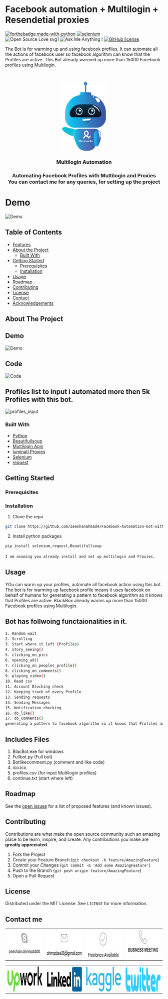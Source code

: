 # Facebook automation + Multilogin + Resendetial proxies
 [![forthebadge made-with-python](http://ForTheBadge.com/images/badges/made-with-python.svg)](https://www.python.org/)  [![selenium ](https://img.icons8.com/color/48/000000/selenium-test-automation.png)](https://selenium-python.readthedocs.io/) <br>
 ![Open Source Love svg1](https://badges.frapsoft.com/os/v1/open-source.svg?v=103)
  ![Ask Me Anything !](https://img.shields.io/badge/Ask%20me-anything-1abc9c.svg)
[![GitHub license](https://img.shields.io/github/license/Naereen/StrapDown.js.svg)](https://github.com/Naereen/StrapDown.js/blob/master/LICENSE)

The Bot is for warming up and using facebook profiles. It can automate all the actions of facebook user so facebook algorithm can know that the Profiles are active. This Bot already warmed up more than 15000 Facebook profiles using Multilogin.

<!-- PROJECT LOGO -->
<br />
<p align="center">
  <a href="https://github.com/Zeeshanahmad4/Facebook-Automation-bot-with-Multilogin-and-Proxies">
    <img src="https://github.com/Zeeshanahmad4/My-Path-to-Python/blob/master/multimedia/fullcrop.png" alt="Logo" width="140" height="220">
  </a>
  <h3 align="center">Multilogin Automation</h3>
  <h3 align="center">Automating Facebook Profiles with Multilogin and Proxies</a> <br>
   You can contact me for any queries, for setting up the project</h3>
</p>

# Demo
![Demo](https://recordit.co/oysYXpSNZQ)

<!-- TABLE OF CONTENTS -->
## Table of Contents

* [Features](#Features)
* [About the Project](#about-the-project)
  * [Built With](#built-with)
* [Getting Started](#getting-started)
  * [Prerequisites](#prerequisites)
  * [Installation](#installation)
* [Usage](#usage)
* [Roadmap](#roadmap)
* [Contributing](#contributing)
* [License](#license)
* [Contact](#contact)
* [Acknowledgements](#acknowledgements)

<!-- ABOUT THE PROJECT -->
## About The Project
## Demo
![Demo](https://github.com/Zeeshanahmad4/Facebook-Automation-bot-with-Multilogin-and-Proxies/blob/master/MyVideo.gif)

## Code
![Code](https://github.com/Zeeshanahmad4/Facebook-Automation-bot-with-Multilogin-and-Proxies/blob/master/Code_snap.PNG)

## Profiles list to input i automated more then 5k Profiles with this bot.
![profiles_input](https://github.com/Zeeshanahmad4/Facebook-Automation-bot-with-Multilogin-and-Proxies/blob/master/Profiles_snaps.PNG)


### Built With
* [Python](https://www.python.org/)
* [Beautifullsoup](https://www.crummy.com/software/BeautifulSoup/bs4/doc/)
* [Multilogin Apis](https://multilogin.com/)
* [luminati Proxies](https://luminati.io/l)
* [Selenium](https://selenium-python.readthedocs.io/)
* [request](https://docs.python.org/3/library/urllib.html)



<!-- GETTING STARTED -->
## Getting Started

### Prerequisites

### Installation
1. Clone the repo
```sh
git clone https://github.com/Zeeshanahmad4/Facebook-Automation-bot-with-Multilogin-and-Proxies.git
```

2. Install python packages
```sh
pip install selenium,request,Beautifullsoup

I am asuming you already install and set up multilogin and Proxies.
```

<!-- USAGE EXAMPLES -->
## Usage

YOu can warm up your profiles, automate all facebook action using this bot.
The bot is for warming up facebook profile means it uses facebook on behalf of humans for generating a pattern to facebook algorithm so it knows that Profiles are active.
BlackBox already warms up more than 15000 Facebook profiles using Multilogin.

## Bot has follwoing functaionalities in it.
```sh
1. Random wait
2. Scrolling
3. Start where it left (Profiles)
4. story_seeing()
5. clicking_on_pics
6. opening_ad()
7. clicking_on_peoples_profile()
8. clicking_on_comments()
9. playing_video()
10. Read csv
11. Account Blocking check
12. Keeping track of every Profile
13. Sending requests
14. Sending Messages
15. Notification checking
16. do_like()
17. do_comments()
generating a pattern to facebook algorithm so it knows that Profiles are active
```

## Includes Files
1. BlacBot.exe for windows
1. Fullbot.py (Full bot)
2. Botlikecomment.py (comment and like code)
2. ico.ico 
1. profiles.csv (for input Multilogin profiles)
2. continue.txt (start where left) 

<!-- ROADMAP -->
## Roadmap
See the [open issues](https://github.com/Zeeshanahmad4/Facebook-Automation-bot-with-Multilogin-and-Proxies/issues) for a list of proposed features (and known issues).

<!-- CONTRIBUTING -->
## Contributing

Contributions are what make the open source community such an amazing place to be learn, inspire, and create. Any contributions you make are **greatly appreciated**.

1. Fork the Project
2. Create your Feature Branch (`git checkout -b feature/AmazingFeature`)
3. Commit your Changes (`git commit -m 'Add some AmazingFeature'`)
4. Push to the Branch (`git push origin feature/AmazingFeature`)
5. Open a Pull Request

<!-- LICENSE -->
## License
Distributed under the MIT License. See `LICENSE` for more information.

<!-- CONTACT -->
## Contact me

<table>
  <tr>
    <th>
      <ahref="http://zeeshanahmad.me/" >
    <img src="https://github.com/Zeeshanahmad4/My-Path-to-Python/blob/master/multimedia/edit1.jpg" alt="Logo" width="182" height="90">
 </a> </th>
    <th>
      <a href="http://zeeshanahmad.me/">
    <img src="https://github.com/Zeeshanahmad4/My-Path-to-Python/blob/master/multimedia/edit2.jpg" alt="Logo" width="182" height="90">
 </a> </th>
    <th>
      <a href="http://zeeshanahmad.me/">
    <img src="https://github.com/Zeeshanahmad4/My-Path-to-Python/blob/master/multimedia/edit3.jpg" alt="Logo" width="182" height="90">
 </a> </th>
    <th>
      <a href="http://zeeshanahmad.me/">
    <img src="https://github.com/Zeeshanahmad4/My-Path-to-Python/blob/master/multimedia/edit41.jpg" alt="Logo" width="182  " height="90">
 </a> </th>
    </tr>
 </table>
<table>
  <tr>
    <th>
      <a href="https://www.upwork.com/freelancers/~0180a61cf01f9bc71d" >
    <img src="https://github.com/Zeeshanahmad4/My-Path-to-Python/blob/master/multimedia/download.png" alt="Logo" width="182" height="80">
 </a> </th>
    <th>
      <a href="https://www.linkedin.com/in/zeeshan-ahmad-87098b105/">
    <img src="https://github.com/Zeeshanahmad4/My-Path-to-Python/blob/master/multimedia/linked-in-3200.jpg" alt="Logo" width="182" height="80">
 </a> </th>
    <th>
      <a href="https://www.kaggle.com/zeeshanahmad4">
    <img src="https://github.com/Zeeshanahmad4/My-Path-to-Python/blob/master/multimedia/Kaggle_logo.png" alt="Logo" width="182" height="80">
 </a> </th>
    <th>
      <a href="https://twitter.com/Zeeshan_Ahmad6">
    <img src="https://github.com/Zeeshanahmad4/My-Path-to-Python/blob/master/multimedia/twitter-logo-png-open-2000.png" alt="Logo" width="182" height="80">
 </a> </th>
    </tr>
 </table>






